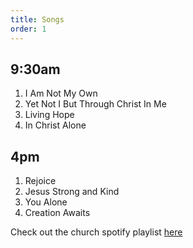 ```yaml
---
title: Songs
order: 1
---
```


## 9:30am 
1. I Am Not My Own
2. Yet Not I But Through Christ In Me
3. Living Hope
4. In Christ Alone

## 4pm 
1. Rejoice
2. Jesus Strong and Kind
3. You Alone
4. Creation Awaits
   
Check out the church spotify playlist [here](https://open.spotify.com/playlist/3gh0ZKXkJBDbNEnZqJJDXj?si=0908aa3f87544643)
